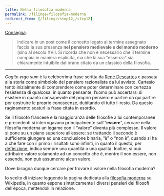 ```yaml
---
title: Nella filosofia moderna
permalink: /filinge/filosofia-moderna
redirect_from: [/filinge/step12,/step12]
---
```

[Consegna](https://filinge.blogspot.com/2020/04/step-12-nel-pensiero-medievale-e-moderno.html):

> Indicare in un post come il concetto legato al termine assegnato faccia la sua presenza **nel pensiero medievale e del mondo moderno** (sino al secolo XVII. Si ricorda che non è necessario che il termine compaia in maniera esplicita, ma che la sua "essenza" sia chiaramente intuibile dal brano citato da un classico della filosofia. 

---

*Cogito ergo sum* è la celeberrima frase scritta da [René Descartes](http://www.treccani.it/enciclopedia/rene-descartes 'René Descartes nell’Enciclopedia Treccani') e passata alla storia come simbololo del pensiero razionalista da lui avviato. Cartesio tentò inizialmente di comprendere come poter determinare con certezza l’esistenza di qualcosa: in quanto pensante, l’uomo può accertarsi di esistere in quanto consapevole del proprio pensiero e partire da qui partire per costruire le proprie conoscenze, dubitando di tutto il resto. Da questo raginamento scaturì la frase citata in esordio.

Se il filosofo francese e la maggioranza delle filosofie a lui contemporanee e precedenti si interrogavano principalmente sull’“**essere**”, cercare nella filosofia moderna un legame con il “valore” diventa più complesso. Il valore si pone su un piano superiore all’essere: se trattando il secondo è sufficiente giungere ad una conclusione binaria, “è” o “non è”, quando si ha a che fare con il primo i risultati sono infiniti, in quanto il questo, per [definizione](/filinge/definizione), indica sempre una quantità o una qualità. Inoltre, si può attribuire valore solamente ad un concetto che è, mentre il non essere, non essendo, non può assumenre alcun valore.

Dove bisogna dunque cercare per trovare il valore nella filosofia moderna?

Io scelto di iniziare leggendo la pagina dedicata alla [filosofia moderna](https://it.wikipedia.org/wiki/Filosofia_moderna 'Filosofia moderna su Wikipedia') su Wikipedia, in quanto espone sinteticamente i diversi pensieri dei filosofi dell’epoca, mettendoli in relazione.
